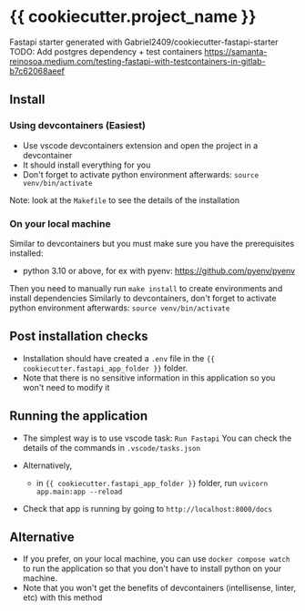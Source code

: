 # {{ cookiecutter.project_name }}

Fastapi starter generated with Gabriel2409/cookiecutter-fastapi-starter
TODO: Add postgres dependency + test containers
https://samanta-reinosoa.medium.com/testing-fastapi-with-testcontainers-in-gitlab-b7c62068aeef

## Install

### Using devcontainers (Easiest)

- Use vscode devcontainers extension and open the project in a devcontainer
- It should install everything for you
- Don't forget to activate python environment afterwards: `source venv/bin/activate`

Note: look at the `Makefile` to see the details of the installation

### On your local machine

Similar to devcontainers but you must make sure you have the prerequisites installed:

- python 3.10 or above, for ex with pyenv: https://github.com/pyenv/pyenv

Then you need to manually run `make install` to create environments and install dependencies
Similarly to devcontainers, don't forget to activate python environment afterwards: `source venv/bin/activate`

## Post installation checks

- Installation should have created a `.env` file in the `{{ cookiecutter.fastapi_app_folder }}` folder.
- Note that there is no sensitive information in this application so you won't need to modify it

## Running the application

- The simplest way is to use vscode task: `Run Fastapi`
  You can check the details of the commands in `.vscode/tasks.json`
- Alternatively,

  - in `{{ cookiecutter.fastapi_app_folder }}` folder, run `uvicorn app.main:app --reload`

- Check that app is running by going to `http://localhost:8000/docs`

## Alternative

- If you prefer, on your local machine, you can use `docker compose watch` to run the application so that
  you don't have to install python on your machine.
- Note that you won't get the benefits of devcontainers (intellisense, linter, etc)
  with this method
